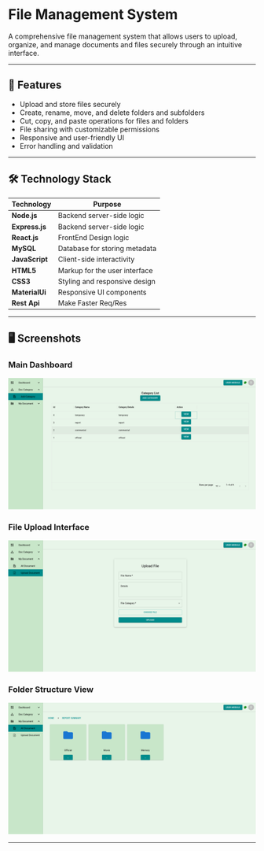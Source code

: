 # File Management System

A comprehensive file management system that allows users to upload, organize, and manage documents and files securely through an intuitive interface.

---

## 🚀 Features

- Upload and store files securely
- Create, rename, move, and delete folders and subfolders
- Cut, copy, and paste operations for files and folders
- File sharing with customizable permissions
- Responsive and user-friendly UI
- Error handling and validation

---

## 🛠️ Technology Stack

| Technology | Purpose                       |
|------------|------------------------------|
| **Node.js**       | Backend server-side logic      |
| **Express.js**       | Backend server-side logic      |
| **React.js**       | FrontEnd Design logic      |
| **MySQL**     | Database for storing metadata  |
| **JavaScript**| Client-side interactivity       |
| **HTML5**     | Markup for the user interface  |
| **CSS3**      | Styling and responsive design  |
| **MaterialUi**    | Responsive UI components       |
| **Rest Api** | Make Faster Req/Res |

---

## 🖥️ Screenshots

### Main Dashboard

![Dashboard Screenshot](https://raw.githubusercontent.com/Sultanomar0013/file_management/main/screenshots/file_category.png)

### File Upload Interface

![File Upload Screenshot](https://raw.githubusercontent.com/Sultanomar0013/file_management/main/screenshots/upload.png)

### Folder Structure View

![Folder Structure Screenshot](https://raw.githubusercontent.com/Sultanomar0013/file_management/main/screenshots/folder_structure.png)

---
